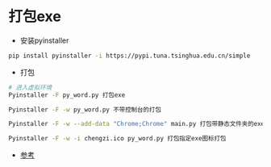 # 打包exe

- 安装pyinstaller
```bash
pip install pyinstaller -i https://pypi.tuna.tsinghua.edu.cn/simple

```

- 打包
```bash
# 进入虚拟环境
Pyinstaller -F py_word.py 打包exe

Pyinstaller -F -w py_word.py 不带控制台的打包

Pyinstaller -F -w --add-data "Chrome;Chrome" main.py 打包带静态文件夹的exe

Pyinstaller -F -w -i chengzi.ico py_word.py 打包指定exe图标打包
```

- [参考](https://blog.csdn.net/libaineu2004/article/details/112612421)
